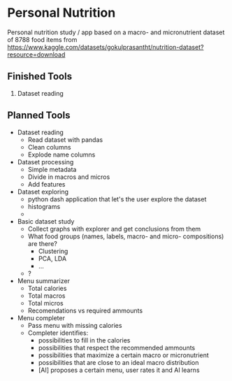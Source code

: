 # Personal Nutrition
Personal nutrition study / app based on a macro- and micronutrient dataset of 8788 food items from https://www.kaggle.com/datasets/gokulprasantht/nutrition-dataset?resource=download

## Finished Tools
1. Dataset reading


## Planned Tools
- Dataset reading
    - Read dataset with pandas
    - Clean columns
    - Explode name columns
- Dataset processing
    - Simple metadata
    - Divide in macros and micros
    - Add features
- Dataset exploring
    - python dash application that let's the user explore the dataset
    - histograms
    - 
- Basic dataset study
    - Collect graphs with explorer and get conclusions from them
    - What food groups (names, labels, macro- and micro- compositions) are there?
        - Clustering
        - PCA, LDA
        - ... 
    - ?
- Menu summarizer
    - Total calories
    - Total macros
    - Total micros
    - Recomendations vs required ammounts
- Menu completer
    - Pass menu with missing calories
    - Completer identifies:
        - possibilities to fill in the calories
        - possibilities that respect the recommended ammounts
        - possibilities that maximize a certain macro or micronutrient
        - possibilities that are close to an ideal macro distribution
        - [AI] proposes a certain menu, user rates it and AI learns


